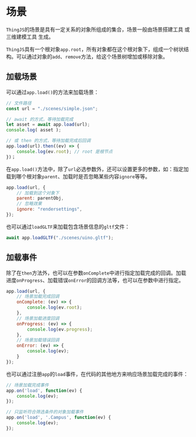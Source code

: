 # 场景

`ThingJS`的场景是具有一定关系的对象所组成的集合，场景一般由场景搭建工具 或 三维建模工具 生成。

`ThingJS`具有一个根对象`app.root`，所有对象都在这个根对象下，组成一个树状结构。可以通过对象的`add`、`remove`方法，给这个场景树增加或移除对象。

## 加载场景

可以通过`app.load()`的方法来加载场景：
```javascript
// 文件路径
const url = "./scenes/simple.json";

// await 的方式，等待加载完成
let asset = await app.load(url);
console.log( asset );

// 或 then 的方式，等待加载完成后回调
app.load(url).then((ev) => {
    console.log(ev.root); // root 是根节点
})；
```

在`app.load()`方法中，除了`url`必选参数外，还可以设置更多的参数，如：指定加载到哪个根对象`parent`、加载时是否忽略某些内容`ignore`等等。

```javascript
app.load(url, {
    // 加载到这个对象下
    parent: parentObj,
    // 忽略效果
    ignore: "rendersettings",
});
```

也可以通过`loadGLTF`来加载包含场景信息的`gltf`文件：
```javascript
await app.loadGLTF("./scenes/uino.gltf");
```

## 加载事件
除了在`then`方法外，也可以在参数`onComplete`中进行指定加载完成的回调。加载进度`onProgress`、加载错误`onError`的回调方法等，也可以在参数中进行指定。

```javascript
app.load(url, {
    // 场景加载完成回调
    onComplete: (ev) => {
        console.log(ev.root);
    },
    // 场景加载进度回调
    onProgress: (ev) => {
        console.log(ev.progress);
    },
    // 场景加载错误回调
    onError: (ev) => {
        console.log(ev);
    }	
});
```

也可以通过注册`app`的`load`事件，在代码的其他地方来响应场景加载完成的事件：
```javascript
// 场景加载完成事件
app.on('load', function(ev) {
    console.log(ev);
});

// 只监听符合筛选条件的对象加载事件
app.on('load', '.Campus', function(ev) {
    console.log(ev);
});
```


